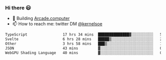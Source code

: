 ### Hi there 😃

- 🔨 Building [Arcade.computer](https://arcade.computer)
- 📫 How to reach me: twitter DM [@kernelsoe](https://twitter.com/kernelsoe)

<!--START_SECTION:waka-->

```txt
TypeScript                17 hrs 34 mins  ██████████████▓░░░░░░░░░░   58.46 %
Svelte                    6 hrs 28 mins   █████▒░░░░░░░░░░░░░░░░░░░   21.56 %
Other                     3 hrs 58 mins   ███▒░░░░░░░░░░░░░░░░░░░░░   13.20 %
JSON                      43 mins         ▓░░░░░░░░░░░░░░░░░░░░░░░░   02.42 %
WebGPU Shading Language   40 mins         ▓░░░░░░░░░░░░░░░░░░░░░░░░   02.23 %
```

<!--END_SECTION:waka-->
